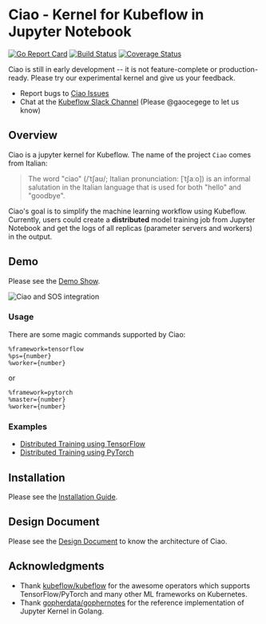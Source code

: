 # Ciao - Kernel for Kubeflow in Jupyter Notebook

[![Go Report Card](https://goreportcard.com/badge/github.com/caicloud/ciao)](https://goreportcard.com/report/github.com/caicloud/ciao)
[![Build Status](https://travis-ci.org/caicloud/ciao.svg?branch=master)](https://travis-ci.org/caicloud/ciao)
[![Coverage Status](https://coveralls.io/repos/github/caicloud/ciao/badge.svg?branch=master)](https://coveralls.io/github/caicloud/ciao?branch=master)

Ciao is still in early development -- it is not feature-complete or production-ready. Please try our experimental kernel and give us your feedback.

- Report bugs to [Ciao Issues](https://github.com/caicloud/ciao/issues)
- Chat at the [Kubeflow Slack Channel](https://kubeflow.slack.com/messages/CJ01RLD7Y) (Please @gaocegege to let us know)

## Overview

Ciao is a jupyter kernel for Kubeflow. The name of the project `Ciao` comes from Italian:

> The word "ciao" (/ˈtʃaʊ/; Italian pronunciation: [ˈtʃaːo]) is an informal salutation in the Italian language that is used for both "hello" and "goodbye".

Ciao's goal is to simplify the machine learning workflow using Kubeflow. Currently, users could create a **distributed** model training job from Jupyter Notebook and get the logs of all replicas (parameter servers and workers) in the output.

## Demo

Please see the [Demo Show](./docs/demo.md).

![Ciao and SOS integration](./docs/images/ciao-sos-integration.gif)

### Usage

There are some magic commands supported by Ciao:

```
%framework=tensorflow
%ps={number}
%worker={number}
```

or

```
%framework=pytorch
%master={number}
%worker={number}
```

### Examples

- [Distributed Training using TensorFlow](./docs/examples/tensorflow/example.ipynb)
- [Distributed Training using PyTorch](./docs/examples/tensorflow/example.ipynb)

## Installation

Please see the [Installation Guide](./docs/installation.md).

## Design Document

Please see the [Design Document](./docs/design.md) to know the architecture of Ciao.

## Acknowledgments

- Thank [kubeflow/kubeflow](https://github.com/kubeflow/kubeflow) for the awesome operators which supports TensorFlow/PyTorch and many other ML frameworks on Kubernetes.
- Thank [gopherdata/gophernotes](https://github.com/gopherdata/gophernotes) for the reference implementation of Jupyter Kernel in Golang.
